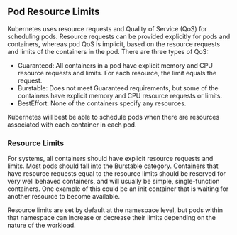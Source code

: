 ## Pod Resource Limits

Kubernetes uses resource requests and Quality of Service \(QoS\) for scheduling pods. Resource requests can be provided explicitly for pods and containers, whereas pod QoS is implicit, based on the resource requests and limits of the containers in the pod. There are three types of QoS:

-   Guaranteed: All containers in a pod have explicit memory and CPU resource requests and limits. For each resource, the limit equals the request.
-   Burstable: Does not meet Guaranteed requirements, but some of the containers have explicit memory and CPU resource requests or limits.
-   BestEffort: None of the containers specify any resources.

Kubernetes will best be able to schedule pods when there are resources associated with each container in each pod.

### Resource Limits

For systems, all containers should have explicit resource requests and limits. Most pods should fall into the Burstable category. Containers that have resource requests equal to the resource limits should be reserved for very well behaved containers, and will usually be simple, single-function containers. One example of this could be an init container that is waiting for another resource to become available.

Resource limits are set by default at the namespace level, but pods within that namespace can increase or decrease their limits depending on the nature of the workload.



